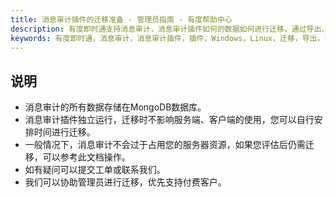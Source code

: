 ```yaml
---
title: 消息审计插件的迁移准备 - 管理员指南 - 有度帮助中心
description: 有度即时通支持消息审计，消息审计插件如何的数据如何进行迁移，通过导出、导入的方式完成迁移。文档包含Windows、Linux的迁移步骤。
keywords: 有度即时通，消息审计，消息审计插件，插件，Windows，Linux，迁移，导出，导入，导出导入，导入导出。
---
```


## 说明

- 消息审计的所有数据存储在MongoDB数据库。
- 消息审计插件独立运行，迁移时不影响服务端、客户端的使用，您可以自行安排时间进行迁移。
- 一般情况下，消息审计不会过于占用您的服务器资源，如果您评估后仍需迁移，可以参考此文档操作。
- 如有疑问可以提交工单或联系我们。
- 我们可以协助管理员进行迁移，优先支持付费客户。

